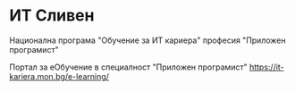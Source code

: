 # ИТ Сливен
Национална програма "Обучение за ИТ кариера" професия "Приложен програмист"

Портал за еOбучение в специалност "Приложен програмист"
https://it-kariera.mon.bg/e-learning/

